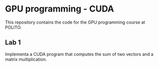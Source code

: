 # GPU programming - CUDA
This repository contains the code for the GPU programming course at POLITO.

## Lab 1
Implementa a CUDA program that computes the sum of two vectors and a matrix multiplication.